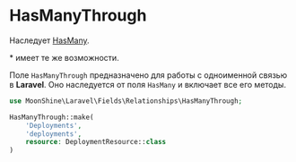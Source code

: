# HasManyThrough

Наследует [HasMany](/docs/{{version}}/fields/has-many).

\* имеет те же возможности.

Поле `HasManyThrough` предназначено для работы с одноименной связью в **Laravel**.
Оно наследуется от поля `HasMany` и включает все его методы.

```php
use MoonShine\Laravel\Fields\Relationships\HasManyThrough;

HasManyThrough::make(
    'Deployments',
    'deployments',
    resource: DeploymentResource::class
)
```
